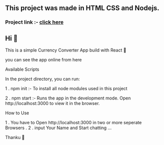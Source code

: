 ## This project was made in HTML CSS and Nodejs.

### Project link :- [click here](https://ichat-realtime-app.herokuapp.com/)

## Hi 🥰
This is a simple Currency Converter App build with React 💖

you can see the app online from here

Available Scripts

In the project directory, you can run:

1 . npm init :- To install all node modules used in this project

2 . npm start :- Runs the app in the development mode.
Open http://localhost:3000 to view it in the browser.

How to Use 

1 . You have to Open http://localhost:3000 in two or more seperate Browsers .
2 . input Your Name and Start chatting ...


Thanku 🥰
